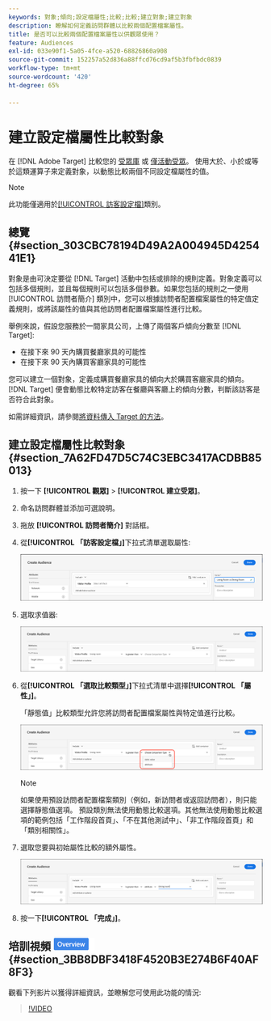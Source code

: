 ```yaml
---
keywords: 對象;傾向;設定檔屬性;比較;比較;建立對象;建立對象
description: 瞭解如何定義訪問群體以比較兩個配置檔案屬性。
title: 是否可以比較兩個配置檔案屬性以供觀眾使用？
feature: Audiences
exl-id: 033e90f1-5a05-4fce-a520-68826860a908
source-git-commit: 152257a52d836a88ffcd76cd9af5b3fbfbdc0839
workflow-type: tm+mt
source-wordcount: '420'
ht-degree: 65%

---
```


# 建立設定檔屬性比較對象

在 [!DNL Adobe Target] 比較您的 [受眾庫](/help/main/c-target/c-audiences/audiences.md) 或 [僅活動受眾](/help/main/c-target/creating-activity-only-audience.md)。 使用大於、小於或等於這類運算子來定義對象，以動態比較兩個不同設定檔屬性的值。

>[!NOTE]
>
>此功能僅適用於[[!UICONTROL 訪客設定檔]](/help/main/c-target/c-audiences/c-target-rules/visitor-profile.md#concept_E972690B9A4C4372A34229FA37EDA38E)類別。

## 總覽 {#section_303CBC78194D49A2A004945D425441E1}

對象是由可決定要從 [!DNL Target] 活動中包括或排除的規則定義。對象定義可以包括多個規則，並且每個規則可以包括多個參數。如果您包括的規則之一使用 [!UICONTROL 訪問者簡介] 類別中，您可以根據訪問者配置檔案屬性的特定值定義規則，或將該屬性的值與其他訪問者配置檔案屬性進行比較。

舉例來說，假設您服務於一間家具公司，上傳了兩個客戶傾向分數至 [!DNL Target]:

* 在接下來 90 天內購買餐廳家具的可能性
* 在接下來 90 天內購買客廳家具的可能性

您可以建立一個對象，定義成購買餐廳家具的傾向大於購買客廳家具的傾向。[!DNL Target] 便會動態比較特定訪客在餐廳與客廳上的傾向分數，判斷該訪客是否符合此對象。

如需詳細資訊，請參閱[將資料傳入 Target 的方法](/help/main/c-implementing-target/c-considerations-before-you-implement-target/c-methods-to-get-data-into-target/methods-to-get-data-into-target.md#concept_0069C0EFB56C4700BB33F2F35C2B9B17)。

## 建立設定檔屬性比較對象 {#section_7A62FD47D5C74C3EBC3417ACDBB85013}

1. 按一下 **[!UICONTROL 觀眾]** > **[!UICONTROL 建立受眾]**。
1. 命名訪問群體並添加可選說明。
1. 拖放 **[!UICONTROL 訪問者簡介]** 對話框。
1. 從&#x200B;**[!UICONTROL 「訪客設定檔」]**&#x200B;下拉式清單選取屬性:

   ![傾向分數 1](assets/propensity_score_1.png)

1. 選取求值器:

   ![傾向分數 2](assets/propensity_score_2.png)

1. 從&#x200B;**[!UICONTROL 「選取比較類型」]**&#x200B;下拉式清單中選擇&#x200B;**[!UICONTROL 「屬性」]**。

   「靜態值」比較類型允許您將訪問者配置檔案屬性與特定值進行比較。

   ![傾向分數 3](assets/propensity_score_3.png)

   >[!NOTE]
   >
   >如果使用預設訪問者配置檔案類別（例如，新訪問者或返回訪問者），則只能選擇靜態值選項。 預設類別無法使用動態比較選項。其他無法使用動態比較選項的範例包括「工作階段首頁」、「不在其他測試中」、「非工作階段首頁」和「類別相關性」。

1. 選取您要與初始屬性比較的額外屬性。

   ![](assets/propensity_score_4.png)

1. 按一下&#x200B;**[!UICONTROL 「完成」]**。

## 培訓視頻 ![概述徽章](/help/main/assets/overview.png) {#section_3BB8DBF3418F4520B3E274B6F40AF8F3}

觀看下列影片以獲得詳細資訊，並瞭解您可使用此功能的情況:

>[!VIDEO](https://video.tv.adobe.com/v/23218/)
